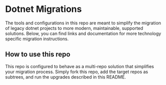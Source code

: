 # Dotnet Migrations

The tools and configurations in this repo are meant to simplify the migration of legacy dotnet projects to more modern, maintainable, supported solutions. Below, you can find links and documentation for more technology specific migration instructions.

## How to use this repo

This repo is configured to behave as a multi-repo solution that simplifies your migration process.
Simply fork this repo, add the target repos as subtrees, and run the upgrades described in this README.
